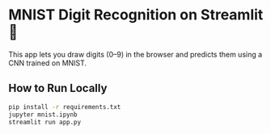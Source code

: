 
# MNIST Digit Recognition on Streamlit 🎨

This app lets you draw digits (0–9) in the browser and predicts them using a CNN trained on MNIST.

## How to Run Locally
```bash
pip install -r requirements.txt
jupyter mnist.ipynb
streamlit run app.py
